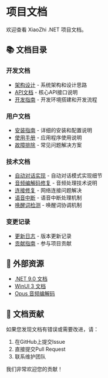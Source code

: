 # 项目文档

欢迎查看 XiaoZhi .NET 项目文档。

## 📚 文档目录

### 开发文档
- [架构设计](ARCHITECTURE.md) - 系统架构和设计思路
- [API文档](API.md) - 核心API接口说明
- [开发指南](DEVELOPMENT.md) - 开发环境搭建和开发流程

### 用户文档
- [安装指南](INSTALLATION.md) - 详细的安装和配置说明
- [使用手册](USER_GUIDE.md) - 应用程序使用说明
- [故障排除](TROUBLESHOOTING.md) - 常见问题解决方案

### 技术文档
- [自动对话实现](AUTO_DIALOGUE_IMPLEMENTATION_SUMMARY.md) - 自动对话模式实现细节
- [音频编解码修复](AUDIO_CODEC_FIX_SUMMARY.md) - 音频处理技术说明
- [连接修复](CONNECTION_FIX_SUMMARY.md) - 网络连接问题解决
- [语音中断](VOICE_INTERRUPTION_COMPLETE.md) - 语音中断处理机制
- [唤醒词检测](WAKE_WORD_DETECTOR_COORDINATION_COMPLETE.md) - 唤醒词协调机制

### 变更记录
- [更新日志](../CHANGELOG.md) - 版本更新记录
- [贡献指南](../CONTRIBUTING.md) - 参与项目贡献

## 🔗 外部资源

- [.NET 9.0 文档](https://docs.microsoft.com/dotnet/)
- [WinUI 3 文档](https://learn.microsoft.com/zh-cn/windows/apps/windows-app-sdk/)
- [Opus 音频编解码](https://opus-codec.org/)

## 📝 文档贡献

如果您发现文档有错误或需要改进，请：

1. 在GitHub上提交Issue
2. 直接提交Pull Request
3. 联系维护团队

我们非常欢迎您的贡献！
